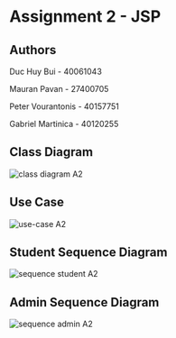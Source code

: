 # Assignment 2 - JSP

## Authors

Duc Huy Bui - 40061043

Mauran Pavan - 27400705

Peter Vourantonis - 40157751

Gabriel Martinica - 40120255


## Class Diagram
![class diagram A2](https://user-images.githubusercontent.com/71799189/202807038-a41fab05-601f-406a-9ca8-a33892735f84.png)


## Use Case
![use-case A2](https://user-images.githubusercontent.com/71799189/202807140-38bb3322-d602-480b-9d33-366bfd132527.png)


## Student Sequence Diagram
![sequence student A2](https://user-images.githubusercontent.com/71799189/202807190-707c1fba-2651-4503-a8f3-8f298a41299a.png)


## Admin Sequence Diagram
![sequence admin A2](https://user-images.githubusercontent.com/71799189/202807220-94725d98-0639-4c15-b122-61f07c544df0.png)
